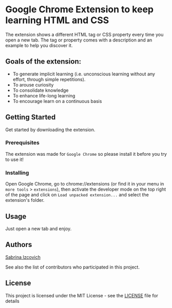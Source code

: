 # Google Chrome Extension to keep learning HTML and CSS

The extension shows a different HTML tag or CSS property every time you open a new tab. The tag or property comes with a description and an example to help you discover it.

## Goals of the extension:
- To generate implicit learning (i.e. unconscious learning without any effort, through simple repetitions).
- To arouse curiosity
- To consolidate knowledge
- To enhance life-long learning
- To encourage learn on a continuous basis

## Getting Started

Get started by downloading the extension.

### Prerequisites

The extension was made for ```Google Chrome``` so please install it before you try to use it!

### Installing

Open Google Chrome, go to chrome://extensions (or find it in your menu in ```more tools``` > ```extensions```), then activate the developer mode on the top right of the page and click on ```Load unpacked extension...``` and select the extension's folder. 

## Usage
Just open a new tab and enjoy.

## Authors
[Sabrina Izcovich](https://github.com/sizcovich)

See also the list of contributors who participated in this project.

## License
This project is licensed under the MIT License - see the [LICENSE](LICENSE) file for details
